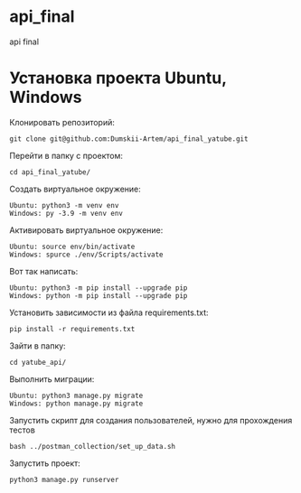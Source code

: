 # api_final
api final

# Установка проекта Ubuntu, Windows

Клонировать репозиторий:
```
git clone git@github.com:Dumskii-Artem/api_final_yatube.git
```
Перейти в папку с проектом:
```
cd api_final_yatube/
```
Cоздать виртуальное окружение:
```
Ubuntu: python3 -m venv env
Windows: py -3.9 -m venv env
```
Активировать виртуальное окружение:
```
Ubuntu: source env/bin/activate
Windows: spurce ./env/Scripts/activate  
```
Вот так написать:
```
Ubuntu: python3 -m pip install --upgrade pip
Windows: python -m pip install --upgrade pip
```
Установить зависимости из файла requirements.txt:
```
pip install -r requirements.txt
```
Зайти в папку:
```
cd yatube_api/
```
Выполнить миграции:
```
Ubuntu: python3 manage.py migrate
Windows: python manage.py migrate
```
Запустить скрипт для создания пользователей,
нужно для прохождения тестов  
```
bash ../postman_collection/set_up_data.sh 
```
Запустить проект:
```
python3 manage.py runserver
```
